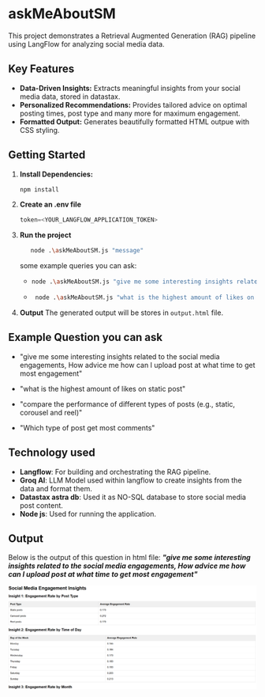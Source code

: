 # askMeAboutSM

This project demonstrates a Retrieval Augmented Generation (RAG) pipeline using LangFlow for analyzing social media data.

## Key Features

- **Data-Driven Insights:** Extracts meaningful insights from your social media data, stored in datastax.
- **Personalized Recommendations:** Provides tailored advice on optimal posting times, post type and many more for maximum engagement.
- **Formatted Output:** Generates beautifully formatted HTML outpue with CSS styling.

## Getting Started

1. **Install Dependencies:**
   ```bash
   npm install
   ```
2. **Create an .env file**
   ```javascript
   token=<YOUR_LANGFLOW_APPLICATION_TOKEN>
   ```
3. **Run the project**

   ```bash
      node .\askMeAboutSM.js "message"
   ```

   some example queries you can ask:

   - ```bash
     node .\askMeAboutSM.js "give me some interesting insights related to the social media engagements, How advice me how can I upload post at what time to get most engagement"
     ```

   - ```bash
      node .\askMeAboutSM.js "what is the highest amount of likes on static post"
     ```

4. **Output**
   The generated output will be stores in `output.html` file.

## Example Question you can ask

- "give me some interesting insights related to the social media engagements, How advice me how can I upload post at what time to get most engagement"

- "what is the highest amount of likes on static post"

- "compare the performance of different types of posts (e.g., static, corousel and reel)"

- "Which type of post get most comments"

## Technology used

- **Langflow**: For building and orchestrating the RAG pipeline.
- **Groq AI**: LLM Model used within langflow to create insights from the data and format them.
- **Datastax astra db**: Used it as NO-SQL database to store social media post content.
- **Node js**: Used for running the application.

## Output

Below is the output of this question in html file: **_"give me some interesting insights related to the social media engagements, How advice me how can I upload post at what time to get most engagement"_**

![output screen](result.png)

